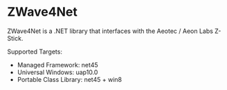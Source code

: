 # ZWave4Net
 ZWave4Net is a .NET library that interfaces with the Aeotec / Aeon Labs Z-Stick. 

Supported Targets:

- Managed Framework: net45
- Universal Windows: uap10.0
- Portable Class Library: net45 + win8
